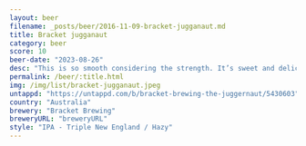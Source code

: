 ```yaml
---
layout: beer
filename: _posts/beer/2016-11-09-bracket-jugganaut.md
title: Bracket jugganaut
category: beer
score: 10
beer-date: "2023-08-26"
desc: "This is so smooth considering the strength. It’s sweet and delicious. Just nothing wrong with this nectar of the gods"
permalink: /beer/:title.html
img: /img/list/bracket-jugganaut.jpeg
untappd: "https://untappd.com/b/bracket-brewing-the-juggernaut/5430603"
country: "Australia"
brewery: "Bracket Brewing"
breweryURL: "breweryURL"
style: "IPA - Triple New England / Hazy"
---
```

